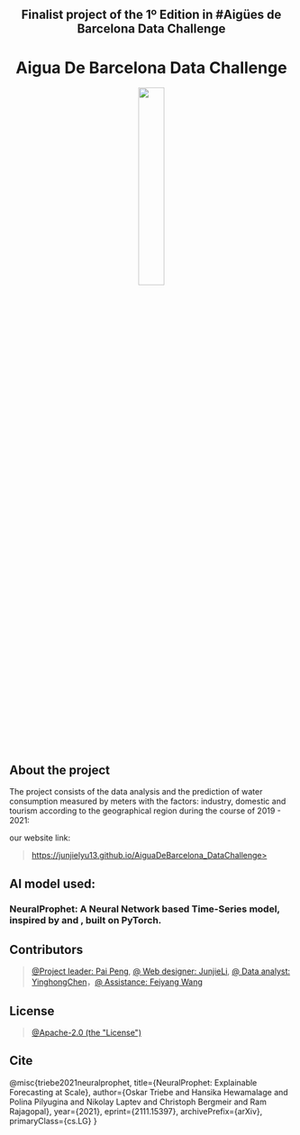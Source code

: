 ## <div align=center> Finalist project of the 1º Edition in #Aigües de Barcelona Data Challenge </div>

# <div align=center> Aigua De Barcelona Data Challenge </div>

<div align=center>
    <img src="./demo/logo.png" width=30% />
</div>

## About the project

The project consists of the data analysis and the prediction of water consumption measured by meters with the factors: industry, domestic and tourism according to the geographical region during the course of 2019 - 2021:

our website link:
> https://junjielyu13.github.io/AiguaDeBarcelona_DataChallenge> 

## AI model used:
 ### NeuralProphet: A Neural Network based Time-Series model, inspired by  and , built on PyTorch.


## Contributors

> [@Project leader: Pai Peng](https://github.com/paipeline), [@ Web designer: JunjieLi](https://github.com/junjielyu13), [@ Data analyst: YinghongChen](https://github.com/doufu1402)，[@ Assistance: Feiyang Wang](https://github.com/fwang02)

## License

> [@Apache-2.0 (the "License")](https://github.com/junjielyu13/AiguaDeBarcelona_DataChallenge/blob/main/LICENSE)

## Cite
@misc{triebe2021neuralprophet,
      title={NeuralProphet: Explainable Forecasting at Scale}, 
      author={Oskar Triebe and Hansika Hewamalage and Polina Pilyugina and Nikolay Laptev and Christoph Bergmeir and Ram Rajagopal},
      year={2021},
      eprint={2111.15397},
      archivePrefix={arXiv},
      primaryClass={cs.LG}
}
